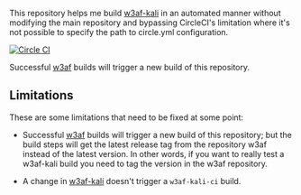 This repository helps me build [w3af-kali](https://github.com/andresriancho/w3af-kali)
in an automated manner without modifying the main repository and bypassing CircleCI's
limitation where it's not possible to specify the path to circle.yml configuration.

[![Circle CI](https://circleci.com/gh/andresriancho/w3af-kali-ci.svg?style=svg)](https://circleci.com/gh/andresriancho/w3af-kali-ci)

Successful [w3af](https://github.com/andresriancho/w3af) builds will trigger a new
build of this repository.

## Limitations

These are some limitations that need to be fixed at some point:

 * Successful [w3af](https://github.com/andresriancho/w3af) builds will trigger a new
   build of this repository; but the build steps will get the latest release tag from
   the repository w3af instead of the latest version. In other words, if you want to
   really test a w3af-kali build you need to tag the version in the w3af repository.
   
 * A change in [w3af-kali](https://github.com/andresriancho/w3af-kali) doesn't
   trigger a `w3af-kali-ci` build.
